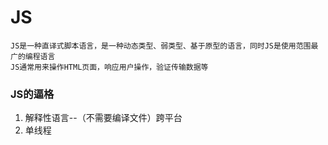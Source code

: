 # JS

    JS是一种直译式脚本语言，是一种动态类型、弱类型、基于原型的语言，同时JS是使用范围最广的编程语言
    JS通常用来操作HTML页面，响应用户操作，验证传输数据等

### JS的逼格

1. 解释性语言--（不需要编译文件）跨平台
2. 单线程


